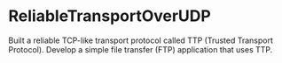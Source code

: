 # ReliableTransportOverUDP
Built a reliable TCP-like transport protocol called TTP (Trusted Transport Protocol). 
Develop a  simple file transfer (FTP) application that uses TTP.
